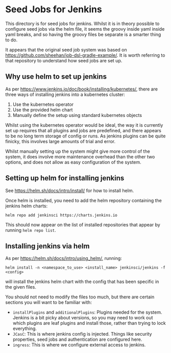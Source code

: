 # Seed Jobs for Jenkins

This directory is for seed jobs for jenkins. Whilst it is in theory possible to
configure seed jobs via the helm file, it seems the groovy inside yaml inside
yaml breaks, and so having the groovy files be separate is a smarter thing to
do.

It appears that the original seed job system was based on
https://github.com/sheehan/job-dsl-gradle-example/. It is worth referring to
that repository to understand how seed jobs are set up.

## Why use helm to set up jenkins

As per https://www.jenkins.io/doc/book/installing/kubernetes/, there are three
ways of installing jenkins into a kubernetes cluster:

 1. Use the kubernetes operator
 2. Use the provided helm chart
 3. Manually define the setup using standard kubernetes objects

Whilst using the kubernetes operator would be ideal, the way it is currently set
up requires that all plugins and jobs are predefined, and there appears to be no
long term storage of config or runs. As jenkins plugins can be quite finicky,
this involves large amounts of trial and error.

Whilst manually setting up the system might give more control of the system, it
does involve more maintenance overhead than the other two options, and does not
allow as easy configuration of the system.

## Setting up helm for installing jenkins

See https://helm.sh/docs/intro/install/ for how to install helm.

Once helm is installed, you need to add the helm repository containing the
jenkins helm charts:
```
helm repo add jenkinsci https://charts.jenkins.io
```

This should now appear on the list of installed repositories that appear by
running `helm repo list`.

## Installing jenkins via helm

As per https://helm.sh/docs/intro/using_helm/, running:
```
helm install -n <namespace_to_use> <install_name> jenkinsci/jenkins -f <config>
```
will install the jenkins helm chart with the config that has been specific in
the given files.

You should not need to modify the files too much, but there are certain sections
you will want to be familiar with:

 * `installPlugins` and `additionalPlugins`: Plugins needed for the system.
   Jenkins is a bit picky about versions, so you may need to work out which
   plugins are leaf plugins and install those, rather than trying to lock
   everything.
 * `JCasC`: This is where jenkins config is injected. Things like security
   properties, seed jobs and authentication are configured here.
 * `ingress`: This is where we configure external access to jenkins.
